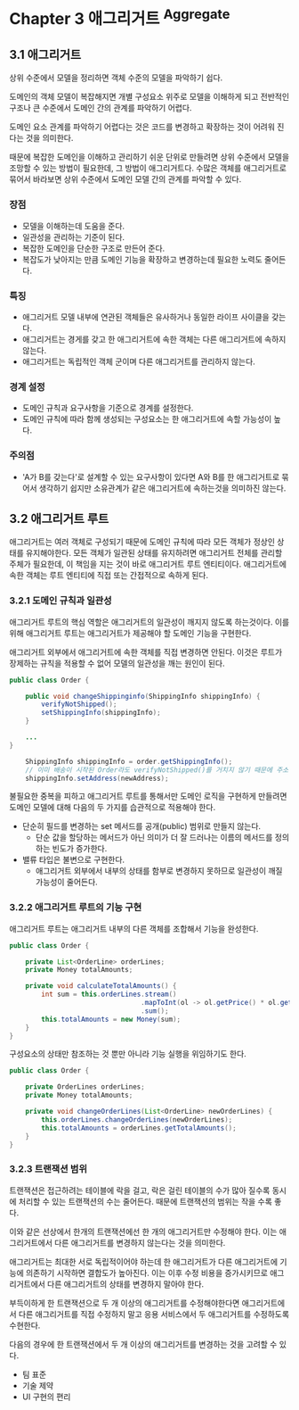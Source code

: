 <!-- 해당 책에서 매그리거트<sup>Aggregate</sup>는 엔티티와 밸류의 개념을 하나로 묶은 것으로 표현하고 있다. -->

# Chapter 3 애그리거트 <sup>Aggregate</sup>

## 3.1 애그리거트

상위 수준에서 모델을 정리하면 객체 수준의 모델을 파악하기 쉽다.

도메인의 객체 모델이 복잡해지면 개별 구성요소 위주로 모델을 이해하게 되고 전반적인 구조나 큰 수준에서 도메인 간의 관계를 파악하기 어렵다.

도메인 요소 관계를 파악하기 어렵다는 것은 코드를 변경하고 확장하는 것이 어려워 진다는 것을 의미한다.

때문에 복잡한 도메인을 이해하고 관리하기 쉬운 단위로 만들려면 상위 수준에서 모델을 조망할 수 있는 방법이 필요한데, 그 방법이 애그리거트다. 수많은 객체를 애그리거트로 묶어서 바라보면 상위 수준에서 도메인 모델 간의 관계를 파악할 수 있다.

### 장점

- 모델을 이해하는데 도움을 준다.
- 일관성을 관리하는 기준이 된다.
- 복잡한 도메인을 단순한 구조로 만든어 준다.
- 복잡도가 낮아지는 만큼 도메인 기능을 확장하고 변경하는데 필요한 노력도 줄어든다.

### 특징

- 애그리거트 모델 내부에 연관된 객체들은 유사하거나 동일한 라이프 사이클을 갖는다.
- 애그리거트는 경게를 갖고 한 애그리거트에 속한 객체는 다른 애그리거트에 속하지 않는다.
- 애그리거트는 독립적인 객체 군이며 다른 애그리거트를 관리하지 않는다.

### 경계 설정

- 도메인 규칙과 요구사항을 기준으로 경계를 설정한다.
- 도메인 규칙에 따라 함께 생성되는 구성요소는 한 애그리거트에 속할 가능성이 높다.

### 주의점

- 'A가 B를 갖는다'로 설계할 수 있는 요구사항이 있다면 A와 B를 한 애그리거트로 묶어서 생각하기 쉽지만 소유관계가 같은 애그리거트에 속하는것을 의미하진 않는다.

## 3.2 애그리거트 루트

애그리거트는 여러 객체로 구성되기 때문에 도메인 규칙에 따라 모든 객체가 정상인 상태를 유지해야한다. 모든 객체가 일관된 상태를 유지하려면 애그리거트 전체를 관리할 주체가 필요한데, 이 책임을 지는 것이 바로 애그리거트 루트 엔티티이다. 애그리거트에 속한 객체는 루트 엔티티에 직접 또는 간접적으로 속하게 된다.

### 3.2.1 도메인 규칙과 일관성

애그리거트 루트의 핵심 역할은 애그리거트의 일관성이 깨지지 않도록 하는것이다. 이를 위해 애그리거트 루트는 애그리거트가 제공해야 할 도메인 기능을 구현한다.

애그리거트 외부에서 애그리거트에 속한 객체를 직접 변경하면 안된다. 이것은 루트가 장제하는 규칙을 적용할 수 없어 모델의 일관성을 깨는 원인이 된다.

```java
public class Order {

    public void changeShippinginfo(ShippingInfo shippingInfo) {
        verifyNotShipped();
        setShippingInfo(shippingInfo);
    }

    ...
}
```

```java
    ShippingInfo shippingInfo = order.getShippingInfo();
    // 이미 배송이 시작된 Order라도 verifyNotShipped()를 거치지 않기 때문에 주소 정보가 규칙과 상관없이 변경된다.
    shippingInfo.setAddress(newAddress);
```

불필요한 중복을 피하고 애그리거트 루트를 통해서만 도메인 로직을 구현하게 만들려면 도메인 모델에 대해 다음의 두 가지를 습관적으로 적용해야 한다.

- 단순히 필드를 변경하는 set 메서드를 공개(public) 범위로 만들지 않는다.
  - 단순 값을 할당하는 메서드가 아닌 의미가 더 잘 드러나는 이름의 메서드를 정의하는 빈도가 증가한다.
- 밸류 타입은 불변으로 구현한다.
  - 애그리거트 외부에서 내부의 상태를 함부로 변경하지 못하므로 일관성이 깨질 가능성이 줄어든다.

### 3.2.2 애그리거트 루트의 기능 구현

애그리거트 루트는 애그리거트 내부의 다른 객체를 조합해서 기능을 완성한다.

```java
public class Order {

    private List<OrderLine> orderLines;
    private Money totalAmounts;

    private void calculateTotalAmounts() {
        int sum = this.orderLines.stream()
                                 .mapToInt(ol -> ol.getPrice() * ol.getQuantity())
                                 .sum();
        this.totalAmounts = new Money(sum);
    }
}
```

구성요소의 상태만 참조하는 것 뿐만 아니라 기능 실행을 위임하기도 한다.

```java
public class Order {

    private OrderLines orderLines;
    private Money totalAmounts;

    private void changeOrderLines(List<OrderLine> newOrderLines) {
        this.orderLines.changeOrderLines(newOrderLines);
        this.totalAmounts = orderLines.getTotalAmounts();
    }
}
```

### 3.2.3 트랜잭션 범위

트랜잭션은 접근하려는 테이블에 락을 걸고, 락은 걸린 테이블의 수가 많아 질수록 동시에 처리할 수 있는 트랜잭션의 수는 줄어든다. 때문에 트랜잭션의 범위는 작을 수록 좋다.

이와 같은 선상에서 한개의 트랜잭션에선 한 개의 애그리거트만 수정해야 한다. 이는 애그리거트에서 다른 애그리거트를 변경하지 않는다는 것을 의미한다.

애그리거트는 최대한 서로 독립적이어야 하는데 한 애그리거트가 다른 애그리거트에 기능에 의존하기 시작하면 결합도가 높아진다. 이는 이후 수정 비용을 증가시키므로 애그리거트에서 다른 애그리거트의 상태를 변경하지 말아야 한다.

부득이하게 한 트랜잭션으로 두 개 이상의 애그리거트를 수정해야한다면 애그리거트에서 다른 애그리거트를 직접 수정하지 말고 응용 서비스에서 두 애그리거트를 수정하도록 수현한다.

다음의 경우에 한 트랜잭션에서 두 개 이상의 애그리거트를 변경하는 것을 고려할 수 있다.

- 팀 표준
- 기술 제약
- UI 구현의 편리
